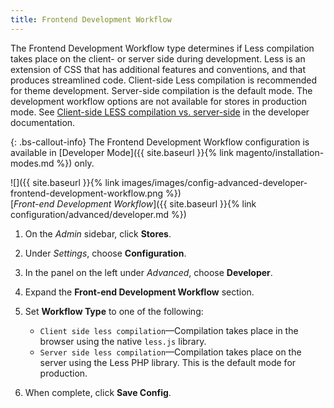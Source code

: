 ```yaml
---
title: Frontend Development Workflow
---
```


The Frontend Development Workflow type determines if Less compilation takes place on the client- or server side during development. Less is an extension of CSS that has additional features and conventions, and that produces streamlined code. Client-side Less compilation is recommended for theme development. Server-side compilation is the default mode. The development workflow options are not available for stores in production mode.
See [Client-side LESS compilation vs. server-side][1] in the developer documentation.

{: .bs-callout-info}
The Frontend Development Workflow configuration is available in [Developer Mode]({{ site.baseurl }}{% link magento/installation-modes.md %}) only.

![]({{ site.baseurl }}{% link images/images/config-advanced-developer-frontend-development-workflow.png %})<br/>
[_Front-end Development Workflow_]({{ site.baseurl }}{% link configuration/advanced/developer.md %})

1.  On the _Admin_ sidebar, click **Stores**.

1.  Under _Settings_, choose **Configuration**.

1.  In the panel on the left under _Advanced_, choose **Developer**.

1.  Expand the **Front-end Development Workflow** section.

1.  Set **Workflow Type** to one of the following:

    -  `Client side less compilation`—Compilation takes place in the browser using the native `less.js` library.
    -  `Server side less compilation`—Compilation takes place on the server using the Less PHP library. This is the default mode for production.

1.  When complete, click **Save Config**.

[1]: http://devdocs.magento.com/guides/v2.3/frontend-dev-guide/css-guide/css_quick_guide_mode.html
